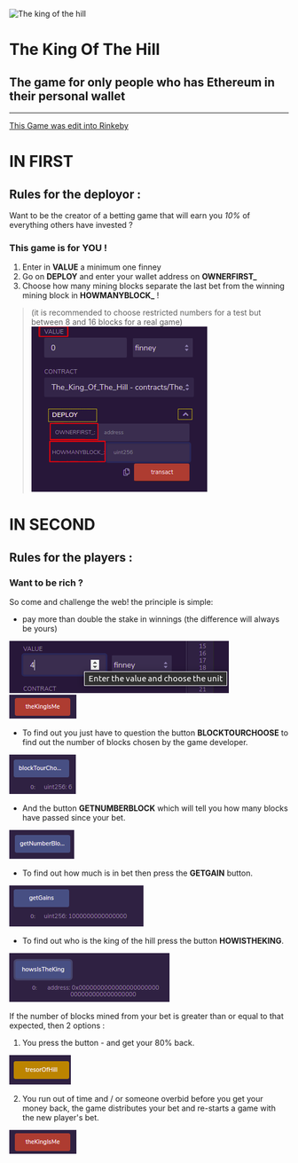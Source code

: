 ![The king of the hill](TheKingOfTheHill.jpg)

# The King Of The Hill
## The game for only people who has Ethereum in their personal wallet
-------------------------------------------------------
[This Game was edit into Rinkeby](https://rinkeby.etherscan.io/tx/0x107d00bc6cfc5b23d9e2a487da39de0fd57455b55c12fa7995738613d174509c)

# IN FIRST
## Rules for the deployor :

Want to be the creator of a betting game that will earn you *10%* of everything others have invested ?

### This game is for YOU !

1. Enter in **VALUE** a minimum one finney
2. Go on **DEPLOY** and enter your wallet address on **OWNERFIRST_**
3. Choose how many mining blocks separate the last bet from the winning mining block in **HOWMANYBLOCK_** !
>(it is recommended to choose restricted numbers for a test but between 8 and 16 blocks for a real game)
![Notice for deployeur on remix.ethereum](img/deployeur.png)


# IN SECOND
## Rules for the players :

### Want to be rich ?

So come and challenge the web! the principle is simple:

* pay more than double the stake in winnings
    (the difference will always be yours)
    
![exemple](img/valuefornewking.png)
![exemple](img/thekingisme.png)

* To find out you just have to question the button **BLOCKTOURCHOOSE** to find out the number of blocks chosen by the game developer.

![exemple](img/blocktourchoose.png)

* And the button **GETNUMBERBLOCK** which will tell you how many blocks have passed since your bet.

![exemple](img/getnumberblock.png)

* To find out how much is in bet then press the **GETGAIN** button.

![exemple](img/getgain.png)
* To find out who is the king of the hill press the button **HOWISTHEKING**.

![exemple](img/howistheking.png)

If the number of blocks mined from your bet is greater than or equal to that expected, then 2 options :
1. You press the button - and get your 80% back.

![exemple](img/tresorofhill.png)

2. You run out of time and / or someone overbid before you get your money back, the game distributes your bet and re-starts a game with the new player's bet.

![exemple](img/thekingisme.png)

